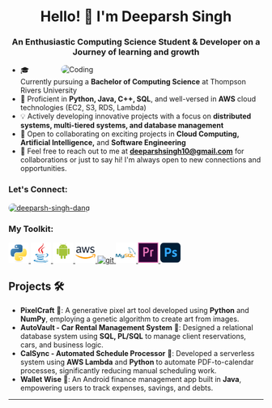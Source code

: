<h1 align="center">Hello! 👋 I'm Deeparsh Singh</h1>
<h3 align="center">An Enthusiastic Computing Science Student & Developer on a Journey of learning and growth</h3>
<img align="right" alt="Coding" width="400" src="https://cdn.dribbble.com/users/1162077/screenshots/3848914/programmer.gif" style="border-radius: 15px;">

- 🎓 Currently pursuing a **Bachelor of Computing Science** at Thompson Rivers University
- 🔧 Proficient in **Python, Java, C++, SQL**, and well-versed in **AWS** cloud technologies (EC2, S3, RDS, Lambda)
- 💡 Actively developing innovative projects with a focus on **distributed systems, multi-tiered systems, and database management**
- 🤝 Open to collaborating on exciting projects in **Cloud Computing, Artificial Intelligence,** and **Software Engineering**
- 💌 Feel free to reach out to me at **deeparshsingh10@gmail.com** for collaborations or just to say hi! I'm always open to new connections and opportunities.

### Let's Connect:

<p align="left">
    <a href="https://www.linkedin.com/in/deeparsh010/" target="blank">
        <img align="center" src="https://raw.githubusercontent.com/rahuldkjain/github-profile-readme-generator/master/src/images/icons/Social/linked-in-alt.svg" alt="deeparsh-singh-dang" height="30" width="40" style="border-radius: 15px;" />
    </a>
</p>

<h3 align="left">My Toolkit:</h3>
<p align="left">
    <a href="https://www.python.org" target="_blank" rel="noreferrer">
        <img src="https://raw.githubusercontent.com/devicons/devicon/master/icons/python/python-original.svg" alt="python" width="40" height="40"/> 
    </a>
    <a href="https://www.java.com" target="_blank" rel="noreferrer">
        <img src="https://raw.githubusercontent.com/devicons/devicon/master/icons/java/java-original.svg" alt="java" width="40" height="40"/> 
    </a>
    <a href="https://developer.android.com" target="_blank" rel="noreferrer">
        <img src="https://raw.githubusercontent.com/devicons/devicon/master/icons/android/android-original-wordmark.svg" alt="android" width="40" height="40"/> 
    </a>
    <a href="https://aws.amazon.com" target="_blank" rel="noreferrer">
        <img src="https://raw.githubusercontent.com/devicons/devicon/master/icons/amazonwebservices/amazonwebservices-original-wordmark.svg" alt="aws" width="40" height="40"/> 
    </a>
    <a href="https://git-scm.com/" target="_blank" rel="noreferrer">
        <img src="https://www.vectorlogo.zone/logos/git-scm/git-scm-icon.svg" alt="git" width="40" height="40"/>
    </a>
    <a href="https://www.mysql.com/" target="_blank" rel="noreferrer">
        <img src="https://raw.githubusercontent.com/devicons/devicon/refs/heads/master/icons/mysql/mysql-original-wordmark.svg" alt="MySQL" width="40" height="40"/>
    </a>
    <a href="https://www.adobe.com/ca/products/premiere.html" target="_blank" rel="noreferrer">
        <img src="https://raw.githubusercontent.com/devicons/devicon/refs/heads/master/icons/premierepro/premierepro-original.svg" alt="PremierePro" width="40" height="40"/>
    </a>
    <a href="https://www.adobe.com/ca/products/photoshop.html" target="_blank" rel="noreferrer">
        <img src="https://raw.githubusercontent.com/devicons/devicon/refs/heads/master/icons/photoshop/photoshop-original.svg" alt="Photoshop" width="40" height="40"/>
    </a>
</p>

## Projects 🛠

- **PixelCraft** 🎨: A generative pixel art tool developed using **Python** and **NumPy**, employing a genetic algorithm to create art from images.
- **AutoVault - Car Rental Management System** 🚗: Designed a relational database system using **SQL, PL/SQL** to manage client reservations, cars, and business logic.
- **CalSync - Automated Schedule Processor** 📅: Developed a serverless system using **AWS Lambda** and **Python** to automate PDF-to-calendar processes, significantly reducing manual scheduling work.
- **Wallet Wise** 💸: An Android finance management app built in **Java**, empowering users to track expenses, savings, and debts.



---

